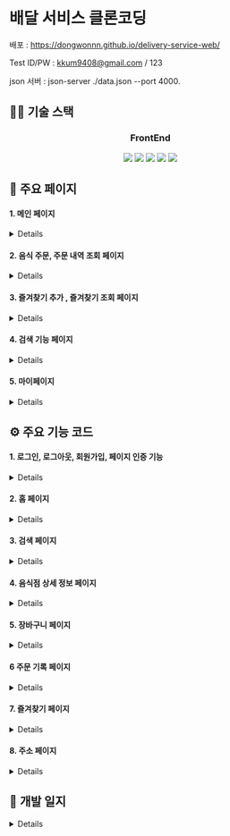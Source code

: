 # 배달 서비스 클론코딩

배포 : https://dongwonnn.github.io/delivery-service-web/</br>

Test ID/PW : kkum9408@gmail.com / 123</br>

json 서버 : json-server ./data.json --port 4000.</br>

## 👨‍💻 기술 스택

<h3 align="center">  
  FrontEnd
</h3>
<p align="center">  
  <img src="https://img.shields.io/badge/HTML-white?logo=html5"/>
  <img src= "https://img.shields.io/badge/CSS-blue?logo=css3"/>
  <img src= "https://img.shields.io/badge/SCSS-pink?logo=sass"/>
  <img src= "https://img.shields.io/badge/JavaScript-ES6-yellow?logo=javascript"/>
  <img src= "https://img.shields.io/badge/React-blue?logo=react"/>
</p>

## 📜 주요 페이지

#### 1. 메인 페이지

<details>

|                                                         ✔ 카테고리 검색                                                          |                                                        ✔ 프랜차이즈 검색                                                         |                                                          ✔ 기능별 정렬                                                           |
| :------------------------------------------------------------------------------------------------------------------------------: | :------------------------------------------------------------------------------------------------------------------------------: | :------------------------------------------------------------------------------------------------------------------------------: |
| <img src="https://user-images.githubusercontent.com/59330828/109375857-60278e80-7903-11eb-8f1e-a62acc758ec4.gif" width="150px"/> | <img src="https://user-images.githubusercontent.com/59330828/109375859-69b0f680-7903-11eb-872b-7041c701062b.gif" width="150px"/> | <img src="https://user-images.githubusercontent.com/59330828/109375863-73d2f500-7903-11eb-8d56-c0694570ea0d.gif" width="150px"/> |

---

</details>

#### 2. 음식 주문, 주문 내역 조회 페이지

<details>

|                                                         ✔ 메뉴 메뉴 선택                                                         |                                                      ✔ 장바구니 - 주문내역                                                       |
| :------------------------------------------------------------------------------------------------------------------------------: | :------------------------------------------------------------------------------------------------------------------------------: |
| <img src="https://user-images.githubusercontent.com/59330828/109376493-2d33c980-7908-11eb-8688-b5d779e6677f.gif" width="150px"/> | <img src="https://user-images.githubusercontent.com/59330828/109376856-a6342080-790a-11eb-9816-91bd11c65b4e.gif" width="150px"/> |

---

</details>

#### 3. 즐겨찾기 추가 , 즐겨찾기 조회 페이지

<details>

|                                                      ✔ 즐겨찾기 추가 · 조회                                                      |
| :------------------------------------------------------------------------------------------------------------------------------: |
| <img src="https://user-images.githubusercontent.com/59330828/109377041-feb7ed80-790b-11eb-93aa-e30510e771bc.gif" width="150px"/> |

---

</details>

#### 4. 검색 기능 페이지

<details>

|                                                           ✔ 검색 기능                                                            |
| :------------------------------------------------------------------------------------------------------------------------------: |
| <img src="https://user-images.githubusercontent.com/59330828/110119867-b020bc80-7dff-11eb-913a-bd786fcae061.gif" width="150px"/> |

---

</details>

#### 5. 마이페이지

<details>

|                                             ✔ 마이페이지 - 주소, 즐겨찾기, 로그아웃                                              |
| :------------------------------------------------------------------------------------------------------------------------------: |
| <img src="https://user-images.githubusercontent.com/59330828/110119967-caf33100-7dff-11eb-9c11-6ddc1255be2a.gif" width="150px"/> |

---

</details>

## ⚙️ 주요 기능 코드

#### 1. 로그인, 로그아웃, 회원가입, 페이지 인증 기능

<details>

⚙️로그인

- singIn 함수를 통해 user 정보 반환. 실패 시 에러 발생
- authenticated을 통해 user의 상태 표현

  ```javascript
  const authenticated = user !== null;

  const login = ({ email, password }) => setUser(singIn({ email, password }));

  export const singIn = ({ email, password }) => {
    const user = users.find(
      (user) => user.email === email && user.password === password,
    );

    if (user === undefined) throw new Error();
    return user;
  };
  ```

- 인증
  ```javascript
  const handleClick = () => {
    try {
      login({ email, password });
      history.go(-1);
    } catch (e) {
      alert('다시 입력해주세요.');
      setEmail('');
      setPassword('');
    }
  };
  ```

⚙️로그아웃

- authenticated을 이용해 로그아웃 기능 구현

  ```javascript
  const logout = () => setUser(null);
  ```

⚙️ 회원가입

- 임시 배열 데이터에 push 하여 구현

  ```javascript
  export const register = (email, password, name, phoneNum) => {
    users.push({
      email: email,
      password: password,
      name: name,
      phoneNum: phoneNum,
    });
  };
  ```

⚙️페이지별 인증 기능

- authenticated 체크를 통해 redirect 기능 구현

  ```javascript
    <Route
      {...rest}
      render={(props) =>
          authenticated ? (
          render ? (
              render(props)
          ) : (
              <Component {...props} />
          )
          ) : (
          <Redirect
              to={{ pathname: '/login', state: { from: props.location } }}
          />
        )
    }
  ```

  </details>

#### 2. 홈 페이지

  <details>

⚙️ 음식 카테고리별 분류

- axios 이용해 api get, useEffect를 이용해 렌더링 성능 최적화

  ```javascript
  useEffect(() => {
    const fetchData = async () => {
      try {
        const response = await axios.get('http:localhost:4000/categories');
        setCategories(response.data);
      } catch (e) {
        console.log(e);
      }
    };
    fetchData();
  }, []);
  ```

⚙️ 프랜차이즈별 분류

- api get, category 값 이용해 분류

  ```javascript
  {franchise.map(
          (store) =>
              store.franchise && (
                  ...
  ```

⚙️ 정렬 기준에 따른 분류

- 등급, 배달비 정렬
  useCallback 사용해 함수 재사용 방지

  ```javascript
  const onRecommand = useCallback(() => {
    recommand
      ? setStores([...stores.sort((a, b) => b.grade - a.grade)])
      : setStores([...stores.sort((a, b) => a.grade - b.grade)]);

    setRecommand((recommand) => !recommand);
  }, [stores, recommand, setStores]);

  const onDeliveryCost = useCallback(() => {
    cost
      ? setStores([...stores.sort((a, b) => b.deliveryCost - a.deliveryCost)])
      : setStores([...stores.sort((a, b) => a.deliveryCost - b.deliveryCost)]);

    setCost((cost) => !cost);
  }, [stores, cost, setStores]);
  ```

  </details>

#### 3. 검색 페이지

  <details>
  ⚙️ 초기 화면은 음식 카테고리 분류

- 검색결과가 없을 때 카테고리 출력

  ```javascript
  {inputValue === '' ? (
      <div className="sp-categories">
      {categories.map((cat) => (
          <div className="category-card" key={cat.name}>
          <Link to={`/category/${cat.text}`}>
              <div className="category-img">
              <img src={cat.imgSrc} alt="category"></img>
              </div>
              <p className="category-text">{cat.text}</p>
          </Link>
        </div>
    ))}
  ```

⚙️ 검색 결과에 맞는 음식점 검색

- useEffect를 이용해 입력값의 변할 때 마다 컴포넌트 리렌더링
  검색 길이에 맞춰 검색 결과 filter

```javascript
useEffect(() => {
  if (inputValue !== '') {
    const valueLen = inputValue.length;

    const nextStores = stores.filter(
      (store) => store.name.substring(0, valueLen) === inputValue,
    );

    setSortStores(nextStores);
  }
}, [inputValue, stores]);

const onChangeInput = (e) => {
  setInputValue(e.target.value);
};
```

  </details>

#### 4. 음식점 상세 정보 페이지

  <details>
  ⚙️ 음식점 클릭 시 상세 정보 페이지

- match를 이용해 선택한 음식점 이름 저장
  ```javascript
  const { store } = match.params;
  ```
- 음식점 이름 이용한 filter
  ```javascript
  useEffect(() => {
    const detail = stores.find((value) => value.name === store);
    if (detail !== undefined) {
      setDetailItem(detail);
      setDetail(detail);
    }
  }, [store, setDetail, stores]);
  ```

⚙️ 음식 담기 기능

- 개수 선택

  ```javascript
  const onMinusBtn = () => {
    if (count > 1) {
      setCount(count - 1);

      const nextTotalPrice = defaultPrice * (count - 1);
      setTotalPrice(nextTotalPrice);
    }
  };

  const onPlusBtn = () => {
    if (count < 20) setCount(count + 1);
    const nextTotalPrice = defaultPrice * (count + 1);
    setTotalPrice(nextTotalPrice);
  };
  ```

- 최종 메뉴 선택 저장

  ```javascript
  const onChangeOrderList = () => {
    orderList.splice(0, orderList.length);

    const reqMenu = foodMenu.reqMenu
      .filter((v) => v.check === true)
      .map((el) => el.text);

    const selMenu = foodMenu.selectMenu
      .filter((v) => v.check === true)
      .map((el) => el.text);

    const nextOrderList = {
      mainMenu: food,
      count: count,
      totalPrice: totalPrice,
      reqMenu: reqMenu,
      selMenu: selMenu,
      store: detail.name,
    };

    setOrderList([...orderList, nextOrderList]);

    history.go(-1);
  };
  ```

  </details>

#### 5. 장바구니 페이지

  <details>
⚙️ 장바구니 기능

- 메뉴 취소

  ```javascript
  const onCloseBtn = (idx) => {
    if (lists.length > 1) {
      const newLists = lists.filter((_, index) => index !== idx);
      setLists(newLists);
      setOrderList(lists);
    } else {
      alert('최소 한가지 선택');
    }
  };
  ```

- 메뉴 추가, 총합 계산

  ```javascript
  const onAddMenu = () => {
    setOrderList(lists);
    history.go(-1);
  };

  const payment = lists.reduce((acc, cur) => {
    return acc + cur.totalPrice;
  }, 0);
  ```

- 결제 확인 버튼. 주문정보 저장

  ```javascript
  const onPayBtn = () => {
    const orderInfo = {
      orderMenu: lists,
      orderDate: getFormatDate(),
      delivCheck: true,
    };

    user.orderHistory.push(orderInfo);
    setOrderList([]);
    history.push('/');
  };
  ```

  </details>

#### 6 주문 기록 페이지

  <details>
⚙️ 주문 기록 기능

- 주문 기록 담겨있는 orderHistory 조회

  ```javascript
  user.orderHistory.map((order, index) => ())
  ```

  </details>

#### 7. 즐겨찾기 페이지

  <details>
⚙️ 즐겨찾기 기능

- 즐겨찾기 클릭 시 목록 추가

  ```javascript
  const onLikeBtn = () => {
    setLike(!like);
    const nextLike = !like;

    if (nextLike) {
      user.likesList.push(detailItem);
    } else {
      user.likesList = user.likesList.filter((list) => list.name !== store);
    }
  };
  ```

- 상세정보 즐겨찾기 여부 조회

  ```javascript
  useEffect(() => {
    const hasUserLikedStore = !!user.likesList.find(
      (list) => list.name === store,
    );

    setLike(hasUserLikedStore);
  }, [store, user.likesList]);
  ```

  </details>

#### 8. 주소 페이지

  <details>
⚙️ 주소 설정, 추가, 삭제 기능

- 주소 분류( 집, 회사, 기타 )

  ```javascript
  useEffect(() => {
    if (user.addrList.length > 0) {
      const nextHasHomeAddress = user.addrList.find(
        (addr) => addr.addrCat === '집',
      );
      const nextHasWorkAddress = user.addrList.find(
        (addr) => addr.addrCat === '회사',
      );
      setHasHomeAddress(nextHasHomeAddress);
      setHasWorkAddress(nextHasWorkAddress);
    }
  }, [user.addrList]);
  ```

- 다음 주소 api 적용

  ```javascript
  const Postcode = ({ onAddressChange, onClose, vh }) => {
    const handleComplete = (data) => {
      let fullAddress = data.address;
      let extraAddress = '';

      if (data.addressType === 'R') {
        if (data.bname !== '') {
          extraAddress += data.bname;
        }
        if (data.buildingName !== '') {
          extraAddress +=
            extraAddress !== '' ? `, ${data.buildingName}` : data.buildingName;
        }
        fullAddress += extraAddress !== '' ? ` (${extraAddress})` : '';
      }

      onAddressChange(fullAddress);
      onClose();
    };

    return (
      <div>
        <DaumPostcode onComplete={handleComplete} height={vh - 30} />;
      </div>
    );
  };
  ```

  </details>

## 📄 개발 일지

<details>
- [21.01.28]

- [x] 사용할 페이지 생성, 라우팅 설정

  - react router dom 학습

- [21.01.29]

  - [x] 로그인 / 회원가입 / 로그아웃 로직 생성
  - [x] 로그인 인증이 필요한 페이지 설정
    - react router dom Redirect 기능

- [21.01.31]

  - [x] 프론트에서 사용할 임시 json server 설치, 구현
    - 서버 켜기 : json-server ./data.json --port 4000
  - [x] useEffect 이용한 data.json api fetch
    - axios, async, await 이용하여 비동기 통신
  - [x] 메인 페이지 category, franchise, sort, stores Component 구현, display

- [21.02.01]

  - [x] 음식 상세보기, 카테고리 페이지 구현

    - react router dom의 Link 이용해 파라미터로 페이지간 이동
    - history 이용해 페이지간 state 공유

  - [x] useEffect, useState 버그 원인 찾기.
    - react 리렌더링 과정 공부

- [21.02.02]

  - [x] 추천순, 배달비 기준 정렬 기능

- [21.02.03]

  - [x] 주문 기록 페이지 구현
  - 장바구니 페이지에서 결제하기를 누르는 순간 주문기록에 남도록 구현
  - [x] 영수증 모달 구현
  - [ ] 재주문 기능 구현

- [21.02.04]

  - [x] 즐겨찾기 페이지 구현
  - [x] 음식점 하트 누르면 즐겨찾기 List에 추가되는 방식
    - 선택했던 음식점 state을 이용해 기록 남기기

- [21.02.05]

  - [x] 개인 페이지 구현
    - 로그아웃 기능, 주소 관리, 즐겨찾기 기능만 구현

- [21.02.06]

  - [x] 검색 페이지 구현
    - 아무런 검색을 하지 않았을 때 카테고리 Component

- [21.02.08]
  - [x] 검색 페이지 구현(2)
    - 실시간 검색어에 맞춰 해당 음식점 display
    - UTF-8, 기능적 구현 문제로 인해 완성된 한 글자 기준으로 검색 기능 구현
- [21.02.09]

  - [x] 리뷰 페이지 구현
    - 이전에 작성 되었던 리뷰들 display

- [21.02.10]

  - [x] 다음 주소 API 사용해 주소 Component 설정.
  - [x] Component autuclose 로 인한 버그 수정.

- [21.02.11]

  - [x] 주소 추가, 삭제와 기본 주소 설정 구현

- [21.02.15]
  - [x] 하위 컴포넌트에서 중복 선언한 state 최상위 컴포넌트 App.js로 수정
  - [x] 주소 api 팝업 설정
  - [x] 기능별 로그인 인증.
  - [ ] infinity scroll 설정
- [21.02.16]

  - [x] default 주소 설정
  - [x] 다른 음식점에서 동시에 장바구니에 넣는 것 막기.

- [21.02.17 ~ ]

  - [x] react bootstrap grid system 적용
  - [x] homepage, detail, orderHistory, cary page 반응형 구현

- [21.02.19 ~]

  - 배포 과정
    - [x] CI/CD 공부
      - yml 파일, github action 용어 공부
      - workflow, jop, step, event
    - [x] github 이용해 CI 설정. github/workflows/build.yml
      - master branch에서 push 했을 때 realase branch에 build 자동화 시키기
    - [x] eslint 경고 무시 스크립트 구현

- [21.02.20]

  - [x] build 폴더 docs로 변경하는 코드
  - [x] github page 기본 path 설정
    - package.json의 homepage 속성 이용

- [21.02.21]
  - [x] release branch로 push하는 방법
  - [x] Search, Category, Profile page CSS 작업

</details>
